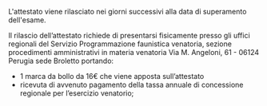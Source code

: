 L'attestato viene rilasciato nei giorni successivi alla data di superamento dell'esame.

Il rilascio dell’attestato richiede di presentarsi fisicamente presso gli uffici regionali del Servizio Programmazione faunistica venatoria, sezione procedimenti amministrativi in materia venatoria
Via M. Angeloni, 61 - 06124 Perugia sede Broletto portando:

- 1 marca da bollo da 16€ che viene apposta sull’attestato
- ricevuta di avvenuto pagamento della tassa annuale di concessione regionale per l’esercizio venatorio;
